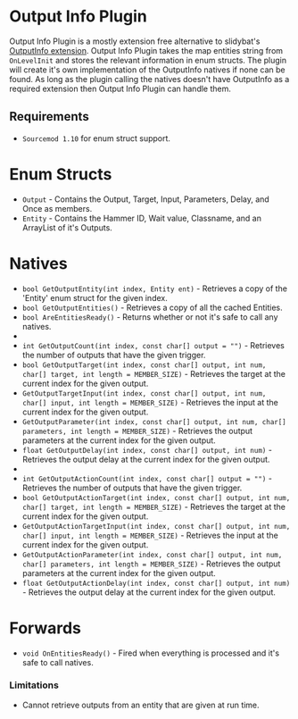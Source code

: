 # Output Info Plugin

Output Info Plugin is a mostly extension free alternative to slidybat's [OutputInfo extension](https://github.com/SlidyBat/sm-ext-outputinfo). Output Info Plugin takes the map entities string from `OnLevelInit` and stores the relevant information in enum structs. The plugin will create it's own implementation of the OutputInfo natives if none can be found. As long as the plugin calling the natives doesn't have OutputInfo as a required extension then Output Info Plugin can handle them.

## Requirements
  - `Sourcemod 1.10` for enum struct support.

# Enum Structs
  - `Output` - Contains the Output, Target, Input, Parameters, Delay, and Once as members.
  - `Entity` - Contains the Hammer ID, Wait value, Classname, and an ArrayList of it's Outputs.

# Natives
  - `bool GetOutputEntity(int index, Entity ent)` - Retrieves a copy of the 'Entity' enum struct for the given index.
  - `bool GetOutputEntities()` - Retrieves a copy of all the cached Entities.
  - `bool AreEntitiesReady()` - Returns whether or not it's safe to call any natives.
  -
  - `int GetOutputCount(int index, const char[] output = "")` - Retrieves the number of outputs that have the given trigger.
  - `bool GetOutputTarget(int index, const char[] output, int num, char[] target, int length = MEMBER_SIZE)` - Retrieves the target at the current index for the given output.
  - `GetOutputTargetInput(int index, const char[] output, int num, char[] input, int length = MEMBER_SIZE)` - Retrieves the input at the current index for the given output.
  - `GetOutputParameter(int index, const char[] output, int num, char[] parameters, int length = MEMBER_SIZE)` - Retrieves the output parameters at the current index for the given output.
  - `float GetOutputDelay(int index, const char[] output, int num)` - Retrieves the output delay at the current index for the given output.
  -
  - `int GetOutputActionCount(int index, const char[] output = "")` - Retrieves the number of outputs that have the given trigger.
  - `bool GetOutputActionTarget(int index, const char[] output, int num, char[] target, int length = MEMBER_SIZE)` - Retrieves the target at the current index for the given output.
  - `GetOutputActionTargetInput(int index, const char[] output, int num, char[] input, int length = MEMBER_SIZE)` - Retrieves the input at the current index for the given output.
  - `GetOutputActionParameter(int index, const char[] output, int num, char[] parameters, int length = MEMBER_SIZE)` - Retrieves the output parameters at the current index for the given output.
  - `float GetOutputActionDelay(int index, const char[] output, int num)` - Retrieves the output delay at the current index for the given output.

# Forwards
  - `void OnEntitiesReady()` - Fired when everything is processed and it's safe to call natives.

### Limitations
  - Cannot retrieve outputs from an entity that are given at run time.
